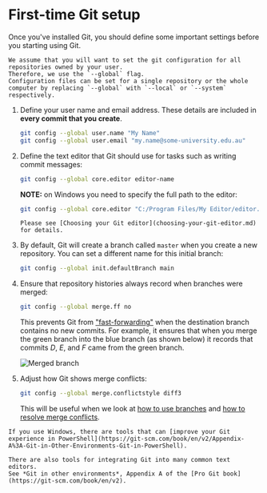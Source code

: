 # First-time Git setup

Once you've installed Git, you should define some important settings before you starting using Git.

```admonish info
We assume that you will want to set the git configuration for all repositories owned by your user.
Therefore, we use the `--global` flag.
Configuration files can be set for a single repository or the whole computer by replacing `--global` with `--local` or `--system` respectively.
```

1. Define your user name and email address.
   These details are included in **every commit that you create**.

   ```sh
   git config --global user.name "My Name"
   git config --global user.email "my.name@some-university.edu.au"
   ```
2. Define the text editor that Git should use for tasks such as writing commit messages:

   ```sh
   git config --global core.editor editor-name
   ```

   **NOTE:** on Windows you need to specify the full path to the editor:

   ```sh
   git config --global core.editor "C:/Program Files/My Editor/editor.exe"
   ```

   ```admonish tip
   Please see [Choosing your Git editor](choosing-your-git-editor.md) for details.
   ```

3. By default, Git will create a branch called `master` when you create a new repository.
   You can set a different name for this initial branch:

   ```sh
   git config --global init.defaultBranch main
   ```

4. Ensure that repository histories always record when branches were merged:

   ```sh
   git config --global merge.ff no
   ```

   This prevents Git from ["fast-forwarding"](https://www.atlassian.com/git/tutorials/using-branches/git-merge) when the destination branch contains no new commits.
   For example, it ensures that when you merge the green branch into the blue branch (as shown below) it records that commits *D*, *E*, and *F* came from the green branch.

   ![Merged branch](../version-control/branch-3.png)

5. Adjust how Git shows merge conflicts:

   ```sh
   git config --global merge.conflictstyle diff3
   ```

   This will be useful when we look at [how to use branches](how-to-use-branches.md) and [how to resolve merge conflicts](how-to-resolve-merge-conflicts.md).

```admonish info
If you use Windows, there are tools that can [improve your Git experience in PowerShell](https://git-scm.com/book/en/v2/Appendix-A%3A-Git-in-Other-Environments-Git-in-PowerShell).

There are also tools for integrating Git into many common text editors.
See *Git in other environments*, Appendix A of the [Pro Git book](https://git-scm.com/book/en/v2).
```
